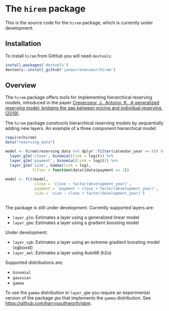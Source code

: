 # The `hirem` package 

This is the source code for the  `hirem` package, which is currently under development.

## Installation
To install `hirem` from GitHub you will need `devtools`:

``` r
install.packages('devtools')
devtools::install_github('jonascrevecoeur/hirem')
```

## Overview
The `hirem` package offers tools for implementing hierarchical reserving models, introduced in the paper [Crevecoeur, J., Antonio, K., A generalized reserving model: bridging the gap between pricing and individual reserving, (2019)](https://arxiv.org/abs/1910.12692).

The `hirem` package constructs hierarchical reserving models by sequentially adding new layers. An example of a three component hierarchical model:

``` r
require(hirem)
data("reserving_data")

model <- hirem(reserving_data %>% dplyr::filter(calendar_year <= 6)) %>%
  layer_glm('close', binomial(link = logit)) %>%
  layer_glm('payment', binomial(link = logit)) %>%
  layer_glm('size', Gamma(link = log),
            filter = function(data){data$payment == 1})
            
model <- fit(model,
             close = 'close ~ factor(development_year)',
             payment = 'payment ~ close + factor(development_year)',
             size = 'size ~ close + factor(development_year)')
            
```

The package is still under development. Currently supported layers are:

* `layer_glm`: Estimates a layer using a generalized linear model
* `layer_gbm`: Estimates a layer using a gradient boosting model

Under development:
* `layer_xgb`: Estimates a layer using an extreme gradient boosting model (xgboost)
* `layer_aml`: Estimates a layer using AutoMl (h2o)

Supported distributions are:

* `binomial`
* `gaussian`
* `gamma`

To use the `gamma` distribution in `layer_gbm` you require an experimental version of the package `gbm` that implements the `gamma` distribution. See
https://github.com/harrysouthworth/gbm.
